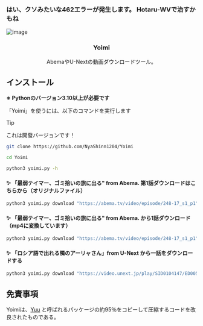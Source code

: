 ### はい、クソみたいな462エラーが発生します。 Hotaru-WVで治すかもね
![image](https://github.com/user-attachments/assets/47143427-5f6f-4232-948c-a8dd0bcb62ee)



<p align="center">
    <h3 align="center">Yoimi</h3>
    <p align="center">
        AbemaやU-Nextの動画ダウンロードツール。<br />
    </p>
</p>

## インストール

**※ Pythonのバージョン3.10以上が必要です**

「Yoimi」を使うには、以下のコマンドを実行します

> [!TIP]
> これは開發バージョンです！

```bash
git clone https://github.com/NyaShinn1204/Yoimi

cd Yoimi

python3 yoimi.py -h
```

#### ✨ 「最弱テイマー、ゴミ拾いの旅に出る" from Abema. 第1話ダウンロードはこちらから（オリジナルファイル）

```python
python3 yoimi.py download "https://abema.tv/video/episode/248-17_s1_p1"
```

#### ✨ 「最弱テイマー、ゴミ拾いの旅に出る" from Abema. から1話ダウンロード（mp4に変換しています）

```python
python3 yoimi.py download "https://abema.tv/video/episode/248-17_s1_p1" --mux
```

#### ✨ 「ロシア語で出れる隣のアーリャさん」from U-Next から一話をダウンロードする

```python
python3 yoimi.py download "https://video.unext.jp/play/SID0104147/ED00570917" --username ここにemail --password ここにパスワード
```

## 免責事項

Yoimiは、[Yuu](https://github.com/noaione/yuu) と呼ばれるパッケージの約95％をコピーして圧縮するコードを改良されたものである。
